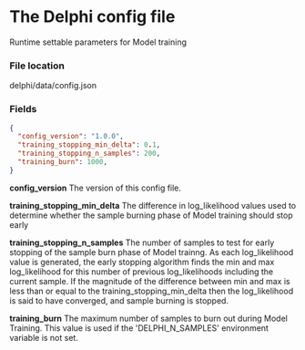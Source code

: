 # The Delphi config file
Runtime settable parameters for Model training

### File location
delphi/data/config.json

### Fields
```json
{
  "config_version": "1.0.0",
  "training_stopping_min_delta": 0.1,
  "training_stopping_n_samples": 200,
  "training_burn": 1000,
}
```

**config_version**
The version of this config file.  

**training_stopping_min_delta**
The difference in log_likelihood values used to determine whether the sample burning phase of Model training should stop early

**training_stopping_n_samples**
The number of samples to test for early stopping of the sample burn phase of Model trainng.  As each log_likelihood value is generated, the early stopping algorithm finds the min and max log_likelihood for this number of previous log_likelihoods including the current sample.  If the magnitude of the difference between min and max is less than or equal to the training_stopping_min_delta then the log_likelihood is said to have converged, and sample burning is stopped.

**training_burn**
The maximum number of samples to burn out during Model Training.  This value is used if the 'DELPHI_N_SAMPLES' environment variable is not set.  
